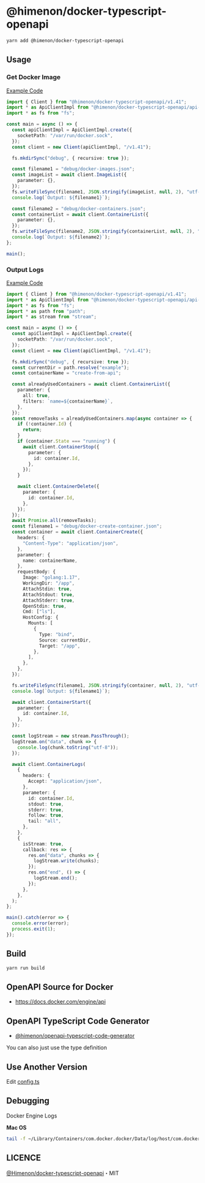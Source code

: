 # @himenon/docker-typescript-openapi

```bash
yarn add @himenon/docker-typescript-openapi
```

## Usage

### Get Docker Image

[Example Code](example/get-docker-images.ts)

```ts
import { Client } from "@himenon/docker-typescript-openapi/v1.41";
import * as ApiClientImpl from "@himenon/docker-typescript-openapi/api-client-impl";
import * as fs from "fs";

const main = async () => {
  const apiClientImpl = ApiClientImpl.create({
    socketPath: "/var/run/docker.sock",
  });
  const client = new Client(apiClientImpl, "/v1.41");

  fs.mkdirSync("debug", { recursive: true });

  const filename1 = "debug/docker-images.json";
  const imageList = await client.ImageList({
    parameter: {},
  });
  fs.writeFileSync(filename1, JSON.stringify(imageList, null, 2), "utf-8");
  console.log(`Output: ${filename1}`);

  const filename2 = "debug/docker-containers.json";
  const containerList = await client.ContainerList({
    parameter: {},
  });
  fs.writeFileSync(filename2, JSON.stringify(containerList, null, 2), "utf-8");
  console.log(`Output: ${filename2}`);
};

main();
```

### Output Logs

[Example Code](example/get-container-log.ts)

```ts
import { Client } from "@himenon/docker-typescript-openapi/v1.41";
import * as ApiClientImpl from "@himenon/docker-typescript-openapi/api-client-impl";
import * as fs from "fs";
import * as path from "path";
import * as stream from "stream";

const main = async () => {
  const apiClientImpl = ApiClientImpl.create({
    socketPath: "/var/run/docker.sock",
  });
  const client = new Client(apiClientImpl, "/v1.41");

  fs.mkdirSync("debug", { recursive: true });
  const currentDir = path.resolve("example");
  const containerName = "create-from-api";

  const alreadyUsedContainers = await client.ContainerList({
    parameter: {
      all: true,
      filters: `name=${containerName}`,
    },
  });
  const removeTasks = alreadyUsedContainers.map(async container => {
    if (!container.Id) {
      return;
    }
    if (container.State === "running") {
      await client.ContainerStop({
        parameter: {
          id: container.Id,
        },
      });
    }

    await client.ContainerDelete({
      parameter: {
        id: container.Id,
      },
    });
  });
  await Promise.all(removeTasks);
  const filename1 = "debug/docker-create-container.json";
  const container = await client.ContainerCreate({
    headers: {
      "Content-Type": "application/json",
    },
    parameter: {
      name: containerName,
    },
    requestBody: {
      Image: "golang:1.17",
      WorkingDir: "/app",
      AttachStdin: true,
      AttachStdout: true,
      AttachStderr: true,
      OpenStdin: true,
      Cmd: ["ls"],
      HostConfig: {
        Mounts: [
          {
            Type: "bind",
            Source: currentDir,
            Target: "/app",
          },
        ],
      },
    },
  });

  fs.writeFileSync(filename1, JSON.stringify(container, null, 2), "utf-8");
  console.log(`Output: ${filename1}`);

  await client.ContainerStart({
    parameter: {
      id: container.Id,
    },
  });

  const logStream = new stream.PassThrough();
  logStream.on("data", chunk => {
    console.log(chunk.toString("utf-8"));
  });

  await client.ContainerLogs(
    {
      headers: {
        Accept: "application/json",
      },
      parameter: {
        id: container.Id,
        stdout: true,
        stderr: true,
        follow: true,
        tail: "all",
      },
    },
    {
      isStream: true,
      callback: res => {
        res.on("data", chunks => {
          logStream.write(chunks);
        });
        res.on("end", () => {
          logStream.end();
        });
      },
    },
  );
};

main().catch(error => {
  console.error(error);
  process.exit(1);
});
```

## Build

```ts
yarn run build
```

## OpenAPI Source for Docker

- <https://docs.docker.com/engine/api>

## OpenAPI TypeScript Code Generator

- [@himenon/openapi-typescript-code-generator](https://github.com/Himenon/openapi-typescript-code-generator)

You can also just use the type definition

## Use Another Version

Edit [config.ts](./scripts/config.ts)

## Debugging

Docker Engine Logs

**Mac OS**

```bash
tail -f ~/Library/Containers/com.docker.docker/Data/log/host/com.docker.driver.amd64-linux.log
```

## LICENCE

[@Himenon/docker-typescript-openapi](https://github.com/Himenon/docker-typescript-openapi)・MIT
